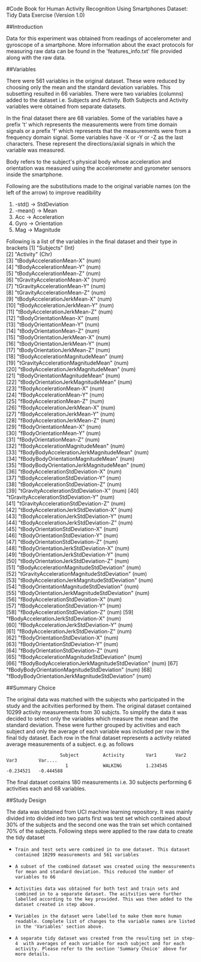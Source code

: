 #Code Book for Human Activity Recognition Using Smartphones Dataset: Tidy Data Exercise (Version 1.0)


##Introduction

Data for this experiment was obtained from readings of accelerometer and gyroscope of a smartphone. More information about the exact protocols for measuring raw data can be found in the 'features_info.txt' file provided along with the raw data.

##Variables

There were 561 variables in the original dataset. These were reduced by choosing only the mean and the standard deviation variables. This subsetting resulted in 66 variables. There were two variables (columns) added to the dataset i.e. Subjects and Activity. Both Subjects and Activity variables were obtained from separate datasets. 

In the final dataset there are 68 variables. Some of the variables have a prefix 't' which represents the measurements were from time domain signals or a prefix 'f' which represents that the measurements were from a frequency domain signal. Some variables have -X or -Y or -Z as the last characters. These represent the directions/axial signals in which the variable was measured.

Body refers to the subject's physical body whose acceleration and orientation was measured using the accelerometer and gyrometer sensors inside the smartphone.

Following are the substitutions made to the original variable names (on the left of the arrow) to improve readibility

1. -std() -> StdDeviation
2. -mean() -> Mean
3. Acc -> Acceleration
4. Gyro -> Orientation
5. Mag -> Magnitude


Following is a list of the variables in the final dataset and their type in brackets
 [1] "Subjects" (Int)                                     
 [2] "Activity"  (Chr)                                   
 [3] "tBodyAccelerationMean-X" (num)                     
 [4] "tBodyAccelerationMean-Y" (num)                      
 [5] "tBodyAccelerationMean-Z" (num)                      
 [6] "tGravityAccelerationMean-X" (num)                   
 [7] "tGravityAccelerationMean-Y" (num)                   
 [8] "tGravityAccelerationMean-Z" (num)                   
 [9] "tBodyAccelerationJerkMean-X" (num)                  
[10] "tBodyAccelerationJerkMean-Y" (num)                  
[11] "tBodyAccelerationJerkMean-Z" (num)                  
[12] "tBodyOrientationMean-X"    (num)                    
[13] "tBodyOrientationMean-Y"   (num)                     
[14] "tBodyOrientationMean-Z"    (num)                    
[15] "tBodyOrientationJerkMean-X"  (num)                  
[16] "tBodyOrientationJerkMean-Y"  (num)                  
[17] "tBodyOrientationJerkMean-Z"  (num)                  
[18] "tBodyAccelerationMagnitudeMean"  (num)              
[19] "tGravityAccelerationMagnitudeMean"     (num)        
[20] "tBodyAccelerationJerkMagnitudeMean"  (num)          
[21] "tBodyOrientationMagnitudeMean"     (num)            
[22] "tBodyOrientationJerkMagnitudeMean" (num)            
[23] "fBodyAccelerationMean-X"  (num)                
[24] "fBodyAccelerationMean-Y"  (num)                     
[25] "fBodyAccelerationMean-Z"  (num)                     
[26] "fBodyAccelerationJerkMean-X"  (num)                 
[27] "fBodyAccelerationJerkMean-Y"  (num)                 
[28] "fBodyAccelerationJerkMean-Z"  (num)                 
[29] "fBodyOrientationMean-X"  (num)                      
[30] "fBodyOrientationMean-Y" (num)                       
[31] "fBodyOrientationMean-Z"  (num)                      
[32] "fBodyAccelerationMagnitudeMean"  (num)            
[33] "fBodyBodyAccelerationJerkMagnitudeMean"  (num)      
[34] "fBodyBodyOrientationMagnitudeMean"  (num)           
[35] "fBodyBodyOrientationJerkMagnitudeMean"  (num)       
[36] "tBodyAccelerationStdDeviation-X"  (num)             
[37] "tBodyAccelerationStdDeviation-Y"  (num)             
[38] "tBodyAccelerationStdDeviation-Z"   (num)            
[39] "tGravityAccelerationStdDeviation-X" (num)
[40] "tGravityAccelerationStdDeviation-Y"   (num)         
[41] "tGravityAccelerationStdDeviation-Z"   (num)         
[42] "tBodyAccelerationJerkStdDeviation-X"  (num)         
[43] "tBodyAccelerationJerkStdDeviation-Y"  (num)         
[44] "tBodyAccelerationJerkStdDeviation-Z"  (num)         
[45] "tBodyOrientationStdDeviation-X"   (num)             
[46] "tBodyOrientationStdDeviation-Y"   (num)             
[47] "tBodyOrientationStdDeviation-Z"   (num)             
[48] "tBodyOrientationJerkStdDeviation-X"  (num)          
[49] "tBodyOrientationJerkStdDeviation-Y"  (num)          
[50] "tBodyOrientationJerkStdDeviation-Z"   (num)         
[51] "tBodyAccelerationMagnitudeStdDeviation" (num)       
[52] "tGravityAccelerationMagnitudeStdDeviation"  (num)   
[53] "tBodyAccelerationJerkMagnitudeStdDeviation"  (num)  
[54] "tBodyOrientationMagnitudeStdDeviation"  (num)       
[55] "tBodyOrientationJerkMagnitudeStdDeviation" (num)    
[56] "fBodyAccelerationStdDeviation-X"  (num)             
[57] "fBodyAccelerationStdDeviation-Y"  (num)             
[58] "fBodyAccelerationStdDeviation-Z" (num)
[59] "fBodyAccelerationJerkStdDeviation-X" (num)          
[60] "fBodyAccelerationJerkStdDeviation-Y" (num)          
[61] "fBodyAccelerationJerkStdDeviation-Z"  (num)         
[62] "fBodyOrientationStdDeviation-X"  (num)              
[63] "fBodyOrientationStdDeviation-Y"  (num)              
[64] "fBodyOrientationStdDeviation-Z"   (num)             
[65] "fBodyAccelerationMagnitudeStdDeviation"  (num)      
[66] "fBodyBodyAccelerationJerkMagnitudeStdDeviation" (num)
[67] "fBodyBodyOrientationMagnitudeStdDeviation"     (num)
[68] "fBodyBodyOrientationJerkMagnitudeStdDeviation" (num)


##Summary Choice

The original data was matched with the subjects who participated in the study and the acitvities performed by them. The original dataset contained 10299 activity measurements from 30 subjcts. To simplify the data it was decided to select only the variables which measure the mean and the standard deviation. These were further grouped by activities and  each subject and only the average of each variable was included per row in the final tidy dataset. Each row in the final dataset represents a activity related average measurements of a subject. e.g. as follows
                
                        Subject         Activity        Var1       Var2         Var3        Var....
                          1             WALKING         1.234545    -0.234521   -0.444588   

The final dataset contains 180 measurements i.e. 30 subjects performing 6 activities each and 68 variables. 


##Study Design

The data was obtained from UCI machine learning repository. It was mainly divided into divided into two parts first was test set which contained about 30% of the subjects and the second one was the train set which contained 70% of the subjects.
 Following steps were applied to the raw data to create the tidy dataset
*     Train and test sets were combined in to one dataset. This dataset contained 10299 measurements and 561 variables
*     A subset of the combined dataset was created using the measurements for mean and standard deviation. This reduced the number of variables to 66
*     Activities data was obtained for both test and train sets and combined in to a separate dataset. The acitvities were further labelled according to the key provided. This was then added to the dataset created in step above.
*     Variables in the dataset were labelled to make them more human readable. Complete list of changes to the variable names are listed in the 'Variables' section above.
*     A separate tidy dataset was created from the resulting set in step-4  with averages of each variable for each subject and for each activity. Please refer to the section 'Summary Choice' above for more details.
 